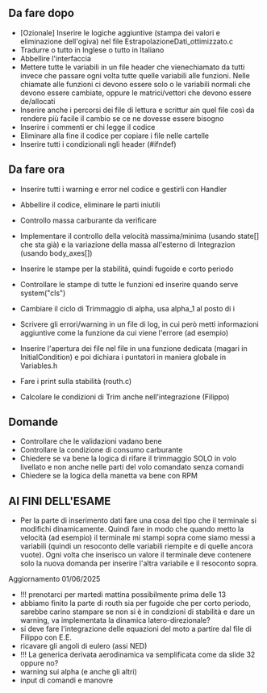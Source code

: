 ## Da fare dopo
- [Ozionale] Inserire le logiche aggiuntive (stampa dei valori e eliminazione dell'ogiva) nel file EstrapolazioneDati_ottimizzato.c
- Tradurre o tutto in Inglese o tutto in Italiano
- Abbellire l'interfaccia
- Mettere tutte le variabili in un file header che vienechiamato da tutti invece che passare ogni volta tutte quelle variabili alle funzioni. Nelle chiamate alle funzioni ci devono essere solo o le variabili normali che devono essere cambiate, oppure le matrici/vettori che devono essere de/allocati
- Inserire anche i percorsi dei file di lettura e scrittur ain quel file così da rendere più facile il cambio se ce ne dovesse essere bisogno
- Inserire i commenti er chi legge il codice
- Eliminare alla fine il codice per copiare i file nelle cartelle
- Inserire tutti i condizionali ngli header (#ifndef)

## Da fare ora
- Inserire tutti i warning e error nel codice e gestirli con Handler
- Abbellire il codice, eliminare le parti iniutili
- Controllo massa carburante da verificare
- Implementare il controllo della velocità massima/minima (usando state[] che sta già) e la variazione della massa all'esterno di Integrazion (usando body_axes[])
- Inserire le stampe per la stabilità, quindi fugoide e corto periodo
- Controllare le stampe di tutte le funzioni ed inserire quando serve system("cls")
- Cambiare il ciclo di Trimmaggio di alpha, usa alpha_1 al posto di i
- Scrivere gli errori/warning in un file di log, in cui però metti informazioni aggiuntive come la funzione da cui viene l'errore (ad esempio)
- Inserire l'apertura dei file nel file in una funzione dedicata (magari in InitialCondition) e poi dichiara i puntatori in maniera globale in Variables.h
- Fare i print sulla stabilità (routh.c)

- Calcolare le condizioni di Trim anche nell'integrazione (Filippo)

## Domande

- Controllare che le validazioni vadano bene
- Controllare la condizione di consumo carburante
- Chiedere se va bene la logica di rifare il trimmaggio SOLO in volo livellato e non anche nelle parti del volo comandato senza comandi
- Chiedere se la logica della manetta va bene con RPM

## AI FINI DELL'ESAME
- Per la parte di inserimento dati fare una cosa del tipo che il terminale si modifichi dinamicamente. Quindi fare in modo che quando metto la velocità (ad esempio) il terminale mi stampi sopra come siamo messi a variabili (quindi un resoconto delle variabili riempite e di quelle ancora vuote). Ogni volta che inserisco un valore il terminale deve contenere solo la nuova domanda per inserire l'altra variabile e il resoconto sopra.

Aggiornamento 01/06/2025
- !!! prenotarci per martedi mattina possibilmente prima delle 13
- abbiamo finito la parte di routh sia per fugoide che per corto periodo, sarebbe carino stampare se non si è in condizioni di stabilità e dare un warning, va implementata la dinamica latero-direzionale? 
- si deve fare l'integrazione delle equazioni del moto a partire dal file di Filippo con E.E.
- ricavare gli angoli di eulero (assi NED)
- !!! La generica derivata aerodinamica va semplificata come da slide 32 oppure no?
- warning sui alpha (e anche gli altri)
- input di comandi e manovre